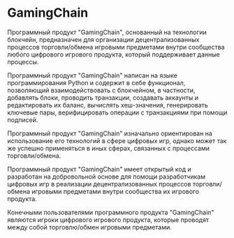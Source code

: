 # GamingChain

Программный продукт "GamingChain", основанный на технологии блокчейн, предназначен для организации децентрализованных процессов торговли/обмена игровыми предметами внутри сообщества любого цифрового игрового продукта, который поддерживает данные процессы.

Программный продукт "GamingChain" написан на языке программирования Python и содержит в себе функционал, позволяющий взаимодействовать с блокчейном, в частности, добавлять блоки, проводить транзакции, создавать аккаунты и редактировать их баланс, вычислять хеш-значения, генерировать ключевые пары, верифицировать операции с транзакциями при помощи подписей.

Программный продукт "GamingChain" изначально ориентирован на использование его технологий в сфере цифровых игр, однако может так же успешно применяться в иных сферах, связанных с процессами торговли/обмена.

Программный продукт "GamingChain" имеет открытый код и разработан на добровольной основе для помощи разработчикам цифровых игр в реализации децентрализованных процессов торговли/обмена игровыми предметами внутри сообщества их игрового продукта.

Конечными пользователями программного продукта "GamingChain" являются игроки цифрового игрового продукта, которые проводят между собой торговлю/обмен игровыми предметами.
